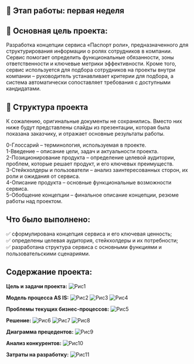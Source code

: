 ## 📅 Этап работы: первая неделя

## 📌 Основная цель проекта: 
Разработка концепции сервиса «Паспорт роли», предназначенного для структурирования информации о ролях сотрудников в компании. Сервис помогает определить функциональные обязанности, зоны ответственности и ключевые метрики эффективности. Кроме того, сервис используется для подбора сотрудников на проекты внутри компании – руководитель устанавливает критерии для подбора, а система автоматически сопоставляет требования с доступными кандидатами.

## 📂 Структура проекта
К сожалению, оригинальные документы не сохранились. Вместо них ниже будут представлены слайды из презентации, которая была показана заказчику, и отражает основные результаты работы.

<div>0-Глоссарий – терминология, используемая в проекте.
<div>1-Введение – описание цели, задач и актуальности проекта.
<div>2-Позиционирование продукта – определение целевой аудитории, проблем, которые решает продукт, и его ключевых преимуществ.
<div>3-Стейкхолдеры и пользователи – анализ заинтересованных сторон, их роли и ожидания от сервиса.
<div>4-Описание продукта – основные функциональные возможности сервиса.
<div>5-Обобщение концепции – финальное описание концепции, резюме работы над проектом.

## Что было выполнено:
<div>✅ сформулирована концепция сервиса и его ключевая ценность;
<div>✅ определены целевая аудитория, стейкхолдеры и их потребности;
<div>✅ разработана структура сервиса с основными функциями и пользовательскими сценариями.

## Содержание проекта:

**Цель и задачи проекта:**
![Рис1](Снимок1.PNG)

**Модель процесса AS IS:**
![Рис2](Снимок2.PNG)
![Рис3](Снимок3.PNG)
![Рис4](Снимок4.PNG)

**Проблемы текущих бизнес-процессов:**
![Рис5](Снимок5.PNG)

**Решение:**
![Рис6](Снимок6.PNG)
![Рис7](Снимок7.PNG)
![Рис8](Снимок8.PNG)

**Диаграмма прецедентов:**
![Рис9](Снимок9.PNG)

**Анализ конкурентов:**
![Рис10](Снимок10.PNG)

**Затраты на разработку:**
![Рис11](Снимок11.PNG)